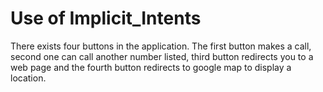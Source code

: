 # Use of Implicit_Intents
There exists four buttons in the application.
The first button makes a call, second one can call another number listed, third button redirects you to a web page and the fourth button redirects to google map to display a location.
